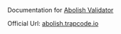 Documentation for [Abolish Validator](https://www.npmjs.com/package/abolish)

Official Url: [abolish.trapcode.io](https://abolish.trapcode.io)